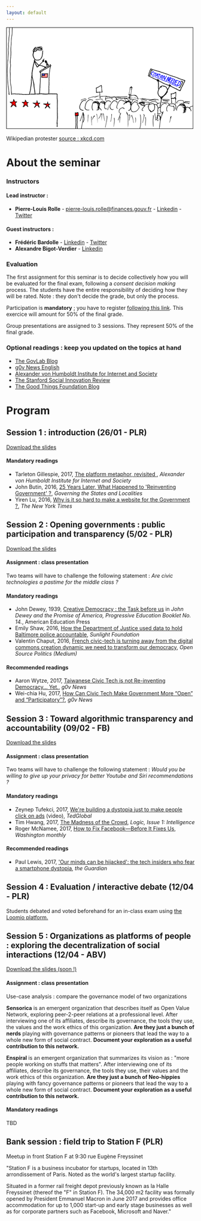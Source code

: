 ```yaml
---
layout: default
---
```

![](/assets/wikipedian_protester.png)

Wikipedian protester [source : xkcd.com](http://xkcd.com/285)

# [](#header-1)About the seminar

### [](#header-2)Instructors

#### Lead instructor :
*   **Pierre-Louis Rolle** - pierre-louis.rolle@finances.gouv.fr - [Linkedin](https://www.linkedin.com/in/pierre-louis-rolle-6a23104b/) - [Twitter](https://www.twitter.com/pierrelouisr)

#### Guest instructors : 
*   **Frédéric Bardolle** - [Linkedin](https://www.linkedin.com/in/fbardolle/) - [Twitter](https://www.twitter.com/seiteta)
*   **Alexandre Bigot-Verdier** - [Linkedin](https://www.linkedin.com/in/alexandre-bigot-verdier-27348920/)

### [](#header-3)Evaluation

The first assignment for this seminar is to decide collectively how you will be evaluated for the final exam, following a _consent decision making_ process. The students have the entire responsibility of deciding how they will be rated. Note : they don't decide the grade, but only the process.

Participation is **mandatory** ; you have to register [following this link](https://www.loomio.org/g/ajpRcvqB/digital-government-and-society-scpo-sgl-jan-2018). This exercice will amount for 50% of the final grade.

Group presentations are assigned to 3 sessions. They represent 50% of the final grade.


### [](#header-4)Optional readings : keep you updated on the topics at hand
*   [The GovLab Blog](http://thegovlab.org/blog/)
*   [g0v News English](https://g0v.news/tagged/en)
*   [Alexander von Humboldt Institute for Internet and Society](https://www.hiig.de/en/blog/)
*   [The Stanford Social Innovation Review](https://ssir.org/)
*   [The Good Things Foundation Blog](https://www.goodthingsfoundation.org/news-and-blogs)


# [](#header-1)Program

## [](#header-6)Session 1 : introduction (26/01 - PLR)


[Download the slides](/assets/session1.pdf)

#### [](#header-7)Mandatory readings

*   Tarleton Gillespie, 2017, [The platform metaphor, revisited ](https://www.hiig.de/en/blog/the-platform-metaphor-revisited/), _Alexander von Humboldt Institute for Internet and Society_
*  John Butin, 2016, [25 Years Later, What Happened to 'Reinventing Government' ?](http://www.governing.com/topics/mgmt/gov-reinventing-government-book.html), _Governing the States and Localities_
*   Yiren Lu, 2016, [Why is it so hard to make a website for the Government ?](https://www.nytimes.com/interactive/2016/11/13/magazine/design-issue-code-for-america.html), _The New York Times_



## [](#header-6)Session 2 : Opening governments : public participation and transparency (5/02 - PLR)


[Download the slides](/assets/session2.pdf)

#### [](#header-7)Assignment : class presentation

Two teams will have to challenge the following statement : _Are civic technologies a pastime for the middle class ?_

#### [](#header-7)Mandatory readings

*  John Dewey, 1939, [Creative Democracy : the Task before us](http://pages.uoregon.edu/koopman/courses_readings/dewey/dewey_creative_democracy.pdf) in _John Dewey and the Promise of America, Progressive Education Booklet No. 14._, American Education Press
*   Emily Shaw, 2016, [How the Department of Justice used data to hold Baltimore police accountable](https://sunlightfoundation.com/2016/08/17/how-the-doj-used-data-to-hold-baltimore-police-accountable/), _Sunlight Foundation_
*  Valentin Chaput, 2016, [French civic-tech is turning away from the digital commons creation dynamic we need to transform our democracy](https://medium.com/open-source-politics/french-civic-tech-is-turning-away-from-the-digital-commons-creation-dynamic-we-need-to-transform-efd7867c3eb2), _Open Source Politics (Medium)_

#### [](#header-7)Recommended readings
*   Aaron Wytze, 2017, [Taiwanese Civic Tech is not Re-inventing Democracy… Yet.](https://g0v.news/taiwanese-civic-tech-is-not-re-inventing-democracy-yet-ae72c1219531), _g0v News_
*   Wei-chia Hu, 2017, [How Can Civic Tech Make Government More “Open” and “Participatory”?](https://g0v.news/how-can-civic-tech-make-government-more-open-and-participatory-b67c2a4fa868), _g0v News_



## [](#header-6)Session 3 : Toward algorithmic transparency and accountability (09/02 - FB)

[Download the slides](/assets/session3.pdf)

#### [](#header-7)Assignment : class presentation

Two teams will have to challenge the following statement : _Would you be willing to give up your privacy for better Youtube and Siri recommendations ?_

#### [](#header-7)Mandatory readings
* Zeynep Tufekci, 2017, [We're building a dystopia just to make people click on ads](https://www.ted.com/talks/zeynep_tufekci_we_re_building_a_dystopia_just_to_make_people_click_on_ads) (video), _TedGlobal_
* Tim Hwang, 2017, [The Madness of the Crowd](https://logicmag.io/01-the-madness-of-the-crowd/), _Logic, Issue 1: Intelligence_
* Roger McNamee, 2017, [How to Fix Facebook—Before It Fixes Us](https://washingtonmonthly.com/magazine/january-february-march-2018/how-to-fix-facebook-before-it-fixes-us), _Washington monthly_

#### [](#header-7)Recommended readings
*  Paul Lewis, 2017, ['Our minds can be hijacked': the tech insiders who fear a smartphone dystopia](https://www.theguardian.com/technology/2017/oct/05/smartphone-addiction-silicon-valley-dystopia), _the Guardian_


## [](#header-6)Session 4 : Evaluation / interactive debate (12/04 - PLR)

Students debated and voted beforehand for an in-class exam using [the Loomio platform.](https://www.loomio.org/d/h0Rv5KEi/what-about-an-interactive-debate-)

## [](#header-6)Session 5 : Organizations as platforms of people : exploring the decentralization of social interactions (12/04 - ABV)


[Download the slides (soon !)]()

#### [](#header-7)Assignment : class presentation

Use-case analysis : compare the governance model of two organizations

**Sensorica** is an emergent organization that describes itself as Open Value Network, exploring peer-2-peer relations at a professional level. After interviewing one of its affiliates, describe its governance, the tools they use, the values and the work ethics of this organization. **Are they just a bunch of nerds** playing with governance patterns or pioneers that lead the way to a whole new form of social contract. **Document your exploration as a useful contribution to this network.**


**Enspiral** is an emergent organization that summarizes its vision as : "more people working on stuffs that matters". After interviewing one of its affiliates, describe its governance, the tools they use, their values and the work ethics of this organization. **Are they just a bunch of Neo-hippies** playing with fancy governance patterns or pioneers that lead the way to a whole new form of social contract. **Document your exploration as a useful contribution to this network.**


#### [](#header-7)Mandatory readings

TBD

## [](#header-6)Bank session : field trip to Station F (PLR)

Meetup in front Station F at 9:30 rue Eugène Freyssinet

"Station F is a business incubator for startups, located in 13th arrondissement of Paris. Noted as the world's largest startup facility.

Situated in a former rail freight depot previously known as la Halle Freyssinet (thereof the "F" in Station F). The 34,000 m2 facility was formally opened by President Emmanuel Macron in June 2017 and provides office accommodation for up to 1,000 start-up and early stage businesses as well as for corporate partners such as Facebook, Microsoft and Naver."
